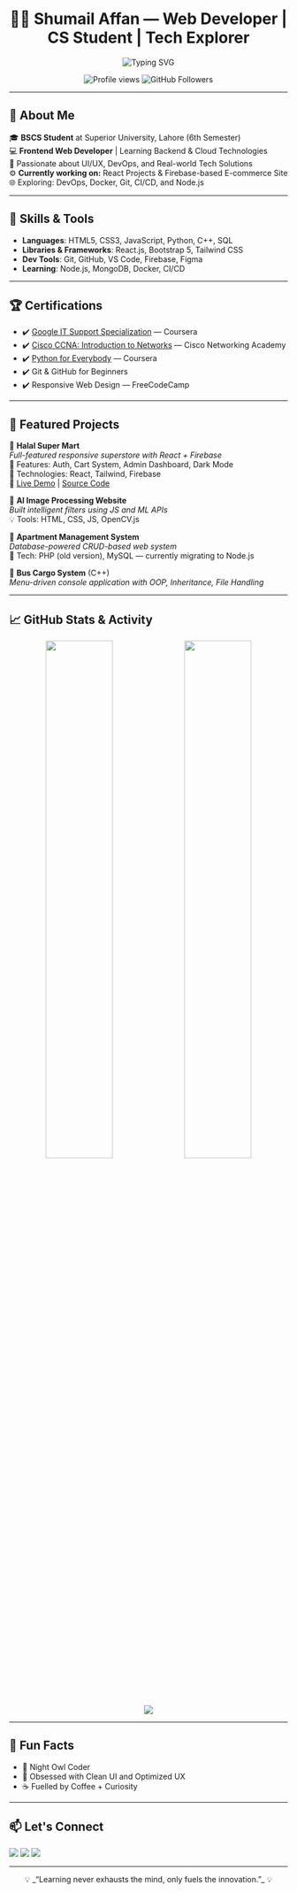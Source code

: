 <!-- README.md -->

<h1 align="center">👨‍💻 Shumail Affan — Web Developer | CS Student | Tech Explorer</h1>

<p align="center">
  <img src="https://readme-typing-svg.demolab.com/?lines=Hi+There!+👋;I'm+a+CS+Student+%26+Web+Dev;Love+Creating+Modern+UIs;Learning+Backend+%7C+Cloud+%7C+DevOps;Let's+Build+Something+Amazing+🚀&font=Fira%20Code&center=true&width=500&height=45&pause=1000&color=F97316&vCenter=true" alt="Typing SVG" />
</p>

<p align="center">
  <img src="https://komarev.com/ghpvc/?username=shumail-affan&style=flat-square&color=orange" alt="Profile views" />
  <img src="https://img.shields.io/github/followers/shumail-affan?label=Followers&style=flat-square&color=F97316" alt="GitHub Followers" />
</p>

---

## 🌟 About Me

🎓 **BSCS Student** at Superior University, Lahore (6th Semester)  
💻 **Frontend Web Developer** | Learning Backend & Cloud Technologies  
🎯 Passionate about UI/UX, DevOps, and Real-world Tech Solutions  
⚙️ **Currently working on:** React Projects & Firebase-based E-commerce Site  
🌐 Exploring: DevOps, Docker, Git, CI/CD, and Node.js

---

## 🧠 Skills & Tools

- **Languages**: HTML5, CSS3, JavaScript, Python, C++, SQL  
- **Libraries & Frameworks**: React.js, Bootstrap 5, Tailwind CSS  
- **Dev Tools**: Git, GitHub, VS Code, Firebase, Figma  
- **Learning**: Node.js, MongoDB, Docker, CI/CD  

---

## 🏆 Certifications

- ✔️ [Google IT Support Specialization](https://coursera.org/share/your-google-link) — Coursera  
- ✔️ [Cisco CCNA: Introduction to Networks](https://skillsforall.com/) — Cisco Networking Academy  
- ✔️ [Python for Everybody](https://coursera.org/share/your-python-link) — Coursera  
- ✔️ Git & GitHub for Beginners  
- ✔️ Responsive Web Design — FreeCodeCamp

---

## 📁 Featured Projects

🚀 **Halal Super Mart**  
_Full-featured responsive superstore with React + Firebase_  
🧰 Features: Auth, Cart System, Admin Dashboard, Dark Mode  
📂 Technologies: React, Tailwind, Firebase  
🔗 [Live Demo](#) | [Source Code](#)

🧠 **AI Image Processing Website**  
_Built intelligent filters using JS and ML APIs_  
💡 Tools: HTML, CSS, JS, OpenCV.js  

🏢 **Apartment Management System**  
_Database-powered CRUD-based web system_  
🧰 Tech: PHP (old version), MySQL — currently migrating to Node.js  

🚌 **Bus Cargo System** (C++)  
_Menu-driven console application with OOP, Inheritance, File Handling_

---

## 📈 GitHub Stats & Activity

<p align="center">
  <img src="https://github-readme-stats.vercel.app/api?username=shumail-affan&show_icons=true&theme=tokyonight&border_radius=8" width="49%" />
  <img src="https://github-readme-streak-stats.herokuapp.com/?user=shumail-affan&theme=tokyonight&border_radius=8" width="49%" />
</p>

<p align="center">
  <img src="https://github-readme-activity-graph.vercel.app/graph?username=shumail-affan&bg_color=1a1b27&color=f97316&line=ffffff&point=F97316&area=true&hide_border=true" />
</p>

---

## 🧩 Fun Facts

- 🌙 Night Owl Coder
- 🧠 Obsessed with Clean UI and Optimized UX
- ☕ Fuelled by Coffee + Curiosity

---

## 📫 Let's Connect

<p align="left">
  <a href="https://linkedin.com/in/shumail-affan" target="_blank"><img src="https://img.shields.io/badge/LinkedIn-orange?style=for-the-badge&logo=linkedin&logoColor=white" /></a>
  <a href="mailto:shumailaffan@gmail.com"><img src="https://img.shields.io/badge/Gmail-orange?style=for-the-badge&logo=gmail&logoColor=white" /></a>
  <a href="https://github.com/shumail-affan"><img src="https://img.shields.io/badge/GitHub-orange?style=for-the-badge&logo=github&logoColor=white" /></a>
</p>

---

<p align="center">💡 _“Learning never exhausts the mind, only fuels the innovation.”_ 💡</p>

